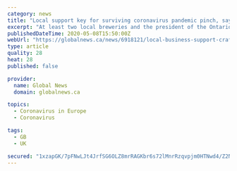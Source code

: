 ```yaml
---
category: news
title: "Local support key for surviving coronavirus pandemic pinch, say London, Ont., brewers"
excerpt: "At least two local breweries and the president of the Ontario Craft Brewers association stress that local support is hugely important to sustaining business amid the pandemic."
publishedDateTime: 2020-05-08T15:50:00Z
webUrl: "https://globalnews.ca/news/6918121/local-business-support-craft-brewers-london-coronavirus/"
type: article
quality: 28
heat: 28
published: false

provider:
  name: Global News
  domain: globalnews.ca

topics:
  - Coronavirus in Europe
  - Coronavirus

tags:
  - GB
  - UK

secured: "1xzapGK/7pFNwLJt4JrfSG6OLZ8mrRAGKbr6s72lMnrRzqvpjm0HTNwd4/Z2Nvv0nOjDBYkOQ1CwLkgDAGzkGT6AlLr4FCl89RRXn+bLd7FQLtXXiq9TuIY4pP04ojkgV8YFx8p82PaS4KdA1Uxt0/y90V6XNwVdP/ru5NJIRAqYg7xEoc6zpMMEF3F5I3GpAXYIlSFxAy3rqRECawoGKgQ3v8lV6GSSe8KOL7Uufh2l4yGsEyalraVKGwsPxFBIN3TatanpTCC9mI8fOYbXQY/1CuP4C/iapJQTuZOImql14YPR5rH5EyYvABhmGHq4qPSVSYOSCo1KRcn/wfCHiPRdQQcBzNTVx8y3qX1iFqFWP21yssH1p/bvFrhCITy9g2cxWmTxEGSUKM+ba73fus/EVk9wlFBHcIUijUdVXiLUnEOl6WK/mjWFgwZOz6tlvYvw+b/6oh2Thhgfot+PPwikEFfvxMC7I8DI2R6HsPs=;2VNyCRVjj6A2vvMlbY06yg=="
---
```


